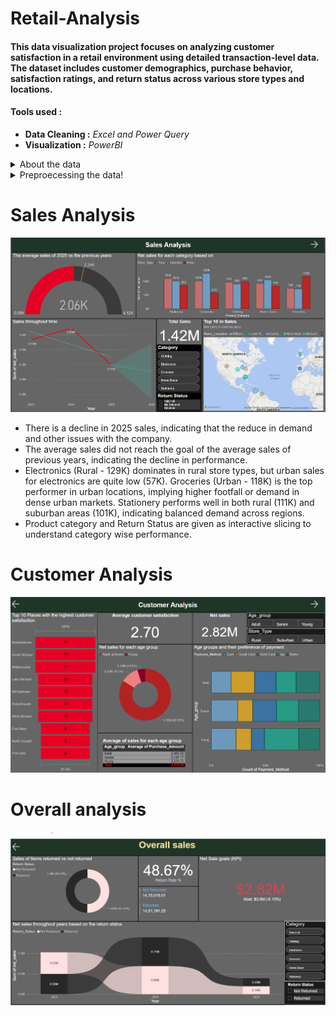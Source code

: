# Retail-Analysis
#### This data visualization project focuses on analyzing customer satisfaction in a retail environment using detailed transaction-level data. The dataset includes customer demographics, purchase behavior, satisfaction ratings, and return status across various store types and locations. 

#### Tools used : 
* **Data Cleaning :** _Excel and Power Query_
* **Visualization :** _PowerBI_

<Details> 
<summary> About the data </summary>
1. Transaction_ID – A unique identifier assigned to each purchase transaction.
2. Customer_Name – The name of the customer who made the purchase.
3. Customer_Age – The age of the customer at the time of the transaction.
4. Store_Location – The geographic location or name of the store where the purchase occurred.
5. Store_Type – The classification of the store (e.g., Urban, Rural, Suburban).
6. Product_Category – The broader category under which the purchased item falls (e.g., Groceries, Clothing).
7. Product_Name – The specific name or brand of the purchased product.
8. Quantity – The number of units of the product purchased.
9. Purchase_Amount – The total monetary value of the transaction.
10. Discount_Applied – The discount rate applied to the transaction (in decimal or percentage).
11. Payment_Method – The mode of payment used by the customer (e.g., Credit Card, Cash).
12. Purchase_Date – The date when the transaction took place.
13. Customer_Satisfaction_Rating – A numeric score representing the customer's satisfaction with the purchase.
14. Return_Status – Indicates whether the product was returned or not (e.g., Yes, No, Returned).
</Details> 

<details> <summary>Preproecessing the data! </summary>

In this **Customer_Age** have so many missing values, **Quantity** had so many null values and 0 as value, **Discount_Applied** had so many missing values, **Purchase_Date** had a non-unifrom format of date and **Return_status** also has non-unifrom datas.
By using Excel and PowerQuery, we can rectify these issues.
  
* Customer_Age - using "Fill" the values are filled from top to bottom, since there are nearly 50% of null values in the data, filling with Mean or median is not preffered.
* Quantity - using excel, I have filled the null and Zero values with 1.
* Discount_Applied -  The null values in this can be denoted as 0, since it means no discount is applied.
* Purchase_Date - using excel text formula, we can normalize the date fromat.
* Return_status- Using Excel If formula, I converted data into either "Returned" or "Not Returned"
</details>

# Sales Analysis

<img src = "https://github.com/Kriz-Griffin/Retail-Analysis/blob/bee9cab41b9e611d30bf83520fab1c06cd53b792/img/1.png">

* There is a decline in 2025 sales, indicating that the reduce in demand and other issues with the company.
* The average sales did not reach the goal of the average sales of previous years, indicating the decline in performance.
* Electronics (Rural - 129K) dominates in rural store types, but urban sales for electronics are quite low (57K). Groceries (Urban - 118K) is the top performer in urban locations, implying higher footfall or demand in dense urban markets. Stationery performs well in both rural (111K) and suburban areas (101K), indicating balanced demand across regions.
* Product category and Return Status are given as interactive slicing to understand category wise performance.


# Customer Analysis

<img src = "https://github.com/Kriz-Griffin/Retail-Analysis/blob/bee9cab41b9e611d30bf83520fab1c06cd53b792/img/2.png">

# Overall analysis

<img src = "https://github.com/Kriz-Griffin/Retail-Analysis/blob/bee9cab41b9e611d30bf83520fab1c06cd53b792/img/3.png">

